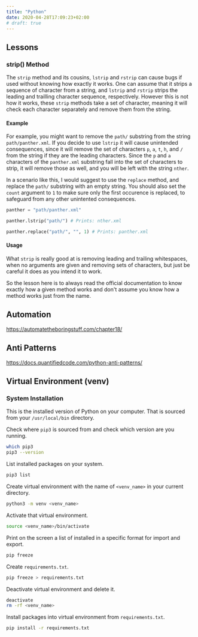 ```yaml
---
title: "Python"
date: 2020-04-28T17:09:23+02:00
# draft: true
---
```



## Lessons

### strip() Method

The `strip` method and its cousins, `lstrip` and `rstrip` can cause bugs if used without knowing how exactly it works. One can assume that it strips a sequence of character from a string, and `lstrip` and `rstrip` strips the leading and trailling character sequence, respectively. However this is not how it works, these `strip` methods take a set of character, meaning it will check each character separately and remove them from the string.

#### Example

For example, you might want to remove the `path/` substring from the string `path/panther.xml`. If you decide to use `lstrip` it will cause unintended consequences, since it will remove the set of characters `p`, `a`, `t`, `h`, and `/` from the string if they are the leading characters. Since the `p` and `a` characters of the `panther.xml` substring fall into the set of characters to strip, it will remove those as well, and you will be left with the string `nther`. 

In a scenario like this, I would suggest to use the `replace` method, and replace the `path/` substring with an empty string. You should also set the `count` argument to `1` to make sure only the first occurence is replaced, to safeguard from any other unintented consequences.

```python
panther = "path/panther.xml"

panther.lstrip("path/") # Prints: nther.xml

panther.replace("path/", "", 1) # Prints: panther.xml
```

#### Usage

What `strip` is really good at is removing leading and trailing whitespaces, when no arguments are given and removing  sets of characters, but just be careful it does as you intend it to work.

So the lesson here is to always read the official documentation to know exactly how a given method works and don't assume you know how a method works just from the name.


## Automation

https://automatetheboringstuff.com/chapter18/

## Anti Patterns

https://docs.quantifiedcode.com/python-anti-patterns/

## Virtual Environment (venv)

### System Installation

This is the installed version of Python on your computer. That is sourced from your `/usr/local/bin` directory.

Check where `pip3` is sourced from and check which version are you running.

```bash
which pip3
pip3 --version
```

List installed packages on your system.

```bash
pip3 list
```

Create virtual environment with the name of `<venv_name>` in your current directory.

```bash
python3 -m venv <venv_name>
```

Activate that virtual environment.

```bash
source <venv_name>/bin/activate
```

Print on the screen a list of installed in a specific format for import and export.

```bash
pip freeze
```

Create `requirements.txt`.

```bash
pip freeze > requirements.txt
```

Deactivate virtual environment and delete it.

```bash
deactivate
rm -rf <venv_name>
```

Install packages into virtual environment from `requirements.txt`.

```bash
pip install -r requirements.txt
```
